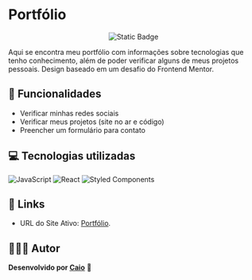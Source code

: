 # Portfólio

<p align="center">
     <img alt="Static Badge" src="https://img.shields.io/badge/Status-Em_Desenvolvimento-green?style=for-the-badge">
</p>

Aqui se encontra meu portfólio com informações sobre tecnologias que tenho conhecimento, além de poder verificar alguns de meus projetos pessoais.
Design baseado em um desafio do Frontend Mentor.

## 🔨 Funcionalidades
- Verificar minhas redes sociais
- Verificar meus projetos (site no ar e código)
- Preencher um formulário para contato

## 💻 Tecnologias utilizadas
![JavaScript](https://img.shields.io/badge/JavaScript-323330?style=for-the-badge&logo=javascript&logoColor=F7DF1E) ![React](https://img.shields.io/badge/react-%2320232a.svg?style=for-the-badge&logo=react&logoColor=%2361DAFB) ![Styled Components](https://img.shields.io/badge/styled--components-DB7093?style=for-the-badge&logo=styled-components&logoColor=white)

## 🔗 Links
- URL do Site Ativo: [Portfólio](https://portfolio-caioikn.vercel.app/).

## 🧑🏻‍💻 Autor
**Desenvolvido por [Caio](https://www.linkedin.com/in/caioikena/)** 💙
